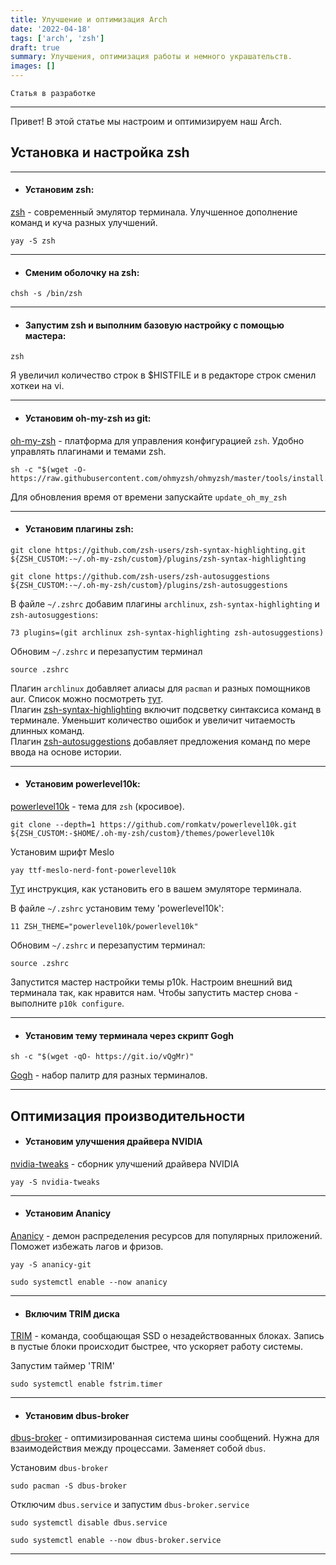 ```yaml
---
title: Улучшение и оптимизация Arch
date: '2022-04-18'
tags: ['arch', 'zsh']
draft: true
summary: Улучшения, оптимизация работы и немного украшательств.
images: []
---
```


`Статья в разработке`

<TOCInline toc={props.toc} asDisclosure />

---

Привет! В этой статье мы настроим и оптимизируем наш Arch. 

## Установка и настройка zsh  

---

- #### Установим zsh:    

[zsh](https://wiki.archlinux.org/title/Zsh) - современный эмулятор терминала. Улучшенное дополнение команд и куча разных улучшений.

```
yay -S zsh
```

---

- #### Сменим оболочку на zsh:  

```
chsh -s /bin/zsh
```

---

- #### Запустим zsh и выполним базовую настройку с помощью мастера:

```
zsh
```  

Я увеличил количество строк в $HISTFILE и в редакторе строк сменил хоткеи на vi.  

---

- #### Установим oh-my-zsh из git:  

[oh-my-zsh](https://ohmyz.sh/) - платформа для управления конфигурацией `zsh`. Удобно управлять плагинами и темами zsh.  

```
sh -c "$(wget -O- https://raw.githubusercontent.com/ohmyzsh/ohmyzsh/master/tools/install.sh)"
```

Для обновления время от времени запускайте `update_oh_my_zsh`  

---

- #### Установим плагины zsh:

```
git clone https://github.com/zsh-users/zsh-syntax-highlighting.git ${ZSH_CUSTOM:-~/.oh-my-zsh/custom}/plugins/zsh-syntax-highlighting
```
```
git clone https://github.com/zsh-users/zsh-autosuggestions ${ZSH_CUSTOM:-~/.oh-my-zsh/custom}/plugins/zsh-autosuggestions
```

В файле `~/.zshrc` добавим плагины `archlinux`, `zsh-syntax-highlighting` и `zsh-autosuggestions`:

```
73 plugins=(git archlinux zsh-syntax-highlighting zsh-autosuggestions)
```

Обновим `~/.zshrc` и перезапустим терминал

```
source .zshrc
```

Плагин `archlinux` добавляет алиасы для `pacman` и разных помощников aur. Список можно посмотреть [тут](https://github.com/ohmyzsh/ohmyzsh/blob/master/plugins/archlinux/archlinux.plugin.zsh).  
Плагин [zsh-syntax-highlighting](https://github.com/zsh-users/zsh-syntax-highlighting) включит подсветку синтаксиса команд в терминале. Уменьшит количество ошибок и увеличит читаемость длинных команд.  
Плагин [zsh-autosuggestions](https://github.com/zsh-users/zsh-autosuggestions) добавляет предложения команд по мере ввода на основе истории.  

---

- #### Установим powerlevel10k:  

[powerlevel10k](https://github.com/romkatv/powerlevel10k) - тема для `zsh` (кросивое). 

```
git clone --depth=1 https://github.com/romkatv/powerlevel10k.git ${ZSH_CUSTOM:-$HOME/.oh-my-zsh/custom}/themes/powerlevel10k
```

Установим шрифт Meslo

```
yay ttf-meslo-nerd-font-powerlevel10k
```  

[Тут](https://github.com/romkatv/powerlevel10k/blob/master/font.md#recommended-font-meslo-nerd-font-patched-for-powerlevel10k) инструкция, как установить его в вашем эмуляторе терминала.  

В файле `~/.zshrc` установим тему 'powerlevel10k':

```
11 ZSH_THEME="powerlevel10k/powerlevel10k"
```

Обновим `~/.zshrc` и перезапустим терминал: 

```
source .zshrc
```  

Запустится мастер настройки темы p10k. Настроим внешний вид терминала так, как нравится нам. Чтобы запустить мастер снова - выполните `p10k configure`.

---

- #### Установим тему терминала через скрипт Gogh  

```
sh -c "$(wget -qO- https://git.io/vQgMr)"
```

[Gogh](https://mayccoll.github.io/Gogh/) - набор палитр для разных терминалов.

---

## Оптимизация производительности

- #### Установим улучшения драйвера NVIDIA

[nvidia-tweaks](https://aur.archlinux.org/packages/nvidia-tweaks) - сборник улучшений драйвера NVIDIA  

```
yay -S nvidia-tweaks
```

---

- #### Установим Ananicy

[Ananicy](https://github.com/Nefelim4ag/Ananicy) - демон распределения ресурсов для популярных приложений. Поможет избежать лагов и фризов.  

```
yay -S ananicy-git
```
```
sudo systemctl enable --now ananicy
```

---

- #### Включим TRIM диска

[TRIM](https://en.wikipedia.org/wiki/Trim_(computing)) - команда, сообщающая SSD о незадействованных блоках. Запись в пустые блоки происходит быстрее, что ускоряет работу системы.   

Запустим таймер 'TRIM'  

```
sudo systemctl enable fstrim.timer
```

---

- #### Установим dbus-broker

[dbus-broker](https://wiki.archlinux.org/title/D-Bus#dbus-broker) - оптимизированная система шины сообщений. Нужна для взаимодействия между процессами. Заменяет собой `dbus`.  

Установим `dbus-broker`  

```
sudo pacman -S dbus-broker
```

Отключим `dbus.service` и запустим `dbus-broker.service`  

```
sudo systemctl disable dbus.service
```
```
sudo systemctl enable --now dbus-broker.service
```

---